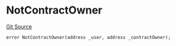 # NotContractOwner
[Git Source](https://github.com/thrackle-io/tron/blob/703713c2070ab34d0f0fc0114244d5a3fa7ac84a/src/protocol/economic/ruleProcessor/RuleProcessorDiamondLib.sol)


```solidity
error NotContractOwner(address _user, address _contractOwner);
```

